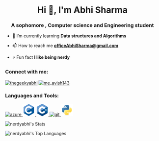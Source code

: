 <h1 align="center">Hi 👋, I'm Abhi Sharma</h1>
<h3 align="center">A sophomore , Computer science and Engineering student</h3>

- 🌱 I’m currently learning **Data structures and Algorithms**

- 📫 How to reach me **officeAbhiSharma@gmail.com**

- ⚡ Fun fact **I like being nerdy**

<h3 align="left">Connect with me:</h3>
<p align="left">
<a href="https://linkedin.com/in/thegeekyabhi" target="blank"><img align="center" src="https://raw.githubusercontent.com/rahuldkjain/github-profile-readme-generator/master/src/images/icons/Social/linked-in-alt.svg" alt="thegeekyabhi" height="30" width="40" /></a>
<a href="https://www.hackerrank.com/me_avish143" target="blank"><img align="center" src="https://raw.githubusercontent.com/rahuldkjain/github-profile-readme-generator/master/src/images/icons/Social/hackerrank.svg" alt="me_avish143" height="30" width="40" /></a>
</p>

<h3 align="left">Languages and Tools:</h3>
<p align="left"> <a href="https://azure.microsoft.com/en-in/" target="_blank" rel="noreferrer"> <img src="https://www.vectorlogo.zone/logos/microsoft_azure/microsoft_azure-icon.svg" alt="azure" width="40" height="40"/> </a> <a href="https://www.cprogramming.com/" target="_blank" rel="noreferrer"> <img src="https://raw.githubusercontent.com/devicons/devicon/master/icons/c/c-original.svg" alt="c" width="40" height="40"/> </a> <a href="https://www.w3schools.com/cpp/" target="_blank" rel="noreferrer"> <img src="https://raw.githubusercontent.com/devicons/devicon/master/icons/cplusplus/cplusplus-original.svg" alt="cplusplus" width="40" height="40"/> </a> <a href="https://git-scm.com/" target="_blank" rel="noreferrer"> <img src="https://www.vectorlogo.zone/logos/git-scm/git-scm-icon.svg" alt="git" width="40" height="40"/> </a> <a href="https://www.python.org" target="_blank" rel="noreferrer"> <img src="https://raw.githubusercontent.com/devicons/devicon/master/icons/python/python-original.svg" alt="python" width="40" height="40"/> </a> </p>

![nerdyabhi's Stats](https://github-readme-stats.vercel.app/api?username=nerdyabhi&theme=vue-dark&show_icons=true&hide_border=true&count_private=true)

![nerdyabhi's Top Languages](https://github-readme-stats.vercel.app/api/top-langs/?username=nerdyabhi&theme=vue-dark&show_icons=true&hide_border=true&layout=compact)
